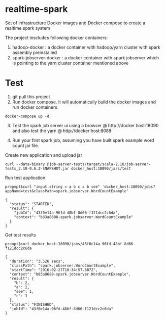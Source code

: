 # realtime-spark
Set of infrastructure Docker images and Docker compose to create a realtime spark system

The project inscludes following docker containers:
1. hadoop-docker : a docker container with hadoop/yarn cluster with spark assembly preinstalled
2. spark-jobserver-docker :  a docker container with spark jobserver which is pointing to the yarn cluster container mentioned above

# Test

1. git pull this project 
2. Run docker compose. It will automatically build the docker images and run docker containers. 
```
docker-compose up -d
```
3. Test the spark job server ui using a browser @ http://docker host:18090 and also test the yarn @ http://docker host:8088

4. Run your first spark job, assuming you have built spark example word count jar file.

Create new application and upload jar
```
curl --data-binary @job-server-tests/target/scala-2.10/job-server-tests_2.10-0.6.2-SNAPSHOT.jar docker_host:18090/jars/test
```
Run test application 

```
propmpt$curl "input.string = a b c a b see" 'docker_host:18090/jobs?appName=test&classPath=spark.jobserver.WordCountExample'

{
  "status": "STARTED",
  "result": {
    "jobId": "43f0e14a-96fd-48bf-8d66-f121dcc2c6da",
    "context": "b83a8688-spark.jobserver.WordCountExample"
  }
}
```

Get test results

```
prompt$curl docker_host:18090/jobs/43f0e14a-96fd-48bf-8d66-f121dcc2c6da

{
  "duration": "3.526 secs",
  "classPath": "spark.jobserver.WordCountExample",
  "startTime": "2016-02-27T10:34:57.387Z",
  "context": "b83a8688-spark.jobserver.WordCountExample",
  "result": {
    "b": 2,
    "a": 2,
    "see": 1,
    "c": 1
  },
  "status": "FINISHED",
  "jobId": "43f0e14a-96fd-48bf-8d66-f121dcc2c6da"
}
```


